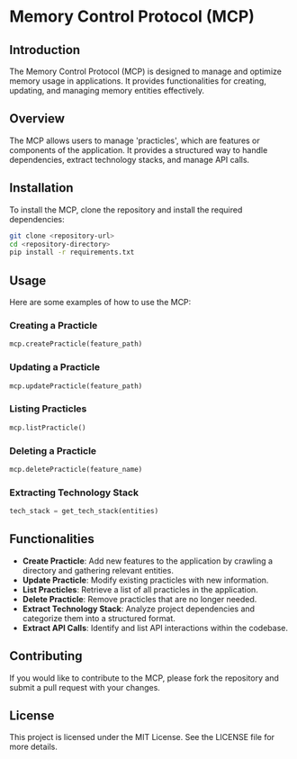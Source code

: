 # Memory Control Protocol (MCP)

## Introduction
The Memory Control Protocol (MCP) is designed to manage and optimize memory usage in applications. It provides functionalities for creating, updating, and managing memory entities effectively.

## Overview
The MCP allows users to manage 'practicles', which are features or components of the application. It provides a structured way to handle dependencies, extract technology stacks, and manage API calls.

## Installation
To install the MCP, clone the repository and install the required dependencies:

```bash
git clone <repository-url>
cd <repository-directory>
pip install -r requirements.txt
```

## Usage
Here are some examples of how to use the MCP:

### Creating a Practicle
```python
mcp.createPracticle(feature_path)
```

### Updating a Practicle
```python
mcp.updatePracticle(feature_path)
```

### Listing Practicles
```python
mcp.listPracticle()
```

### Deleting a Practicle
```python
mcp.deletePracticle(feature_name)
```

### Extracting Technology Stack
```python
tech_stack = get_tech_stack(entities)
```

## Functionalities
- **Create Practicle**: Add new features to the application by crawling a directory and gathering relevant entities.
- **Update Practicle**: Modify existing practicles with new information.
- **List Practicles**: Retrieve a list of all practicles in the application.
- **Delete Practicle**: Remove practicles that are no longer needed.
- **Extract Technology Stack**: Analyze project dependencies and categorize them into a structured format.
- **Extract API Calls**: Identify and list API interactions within the codebase.

## Contributing
If you would like to contribute to the MCP, please fork the repository and submit a pull request with your changes.

## License
This project is licensed under the MIT License. See the LICENSE file for more details.
